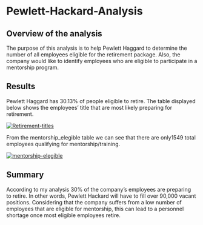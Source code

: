 # Pewlett-Hackard-Analysis

## Overview of the analysis
The purpose of this analysis is to help Pewlett Haggard to determine the number of all employees eligible for the retirement package. Also, the company would like to identify employees who are eligible to participate in a mentorship program.

## Results
Pewlett Haggard has 30.13% of people eligible to retire. The table displayed below shows the employees’ title that are most likely preparing for retirement.
 
 <a href="https://imgbb.com/"><img src="https://i.ibb.co/N2v1g7L/Retirement-titles.png" alt="Retirement-titles" border="0" /></a> 

From the mentorship_elegible table we can see that there are only1549 total employees qualifying for mentorship/training.

<a href="https://imgbb.com/"><img src="https://i.ibb.co/tbkqcL5/mentorship-elegible.png" alt="mentorship-elegible" border="0" /></a>

## Summary
According to my analysis 30%  of the company’s employees are preparing to retire.  In other words, Pewlett Hackard will have to fill over 90,000 vacant positions. Considering that the company suffers from a low number of employees that are eligible for mentorship, this can lead to a personnel shortage once most eligible employees retire.
